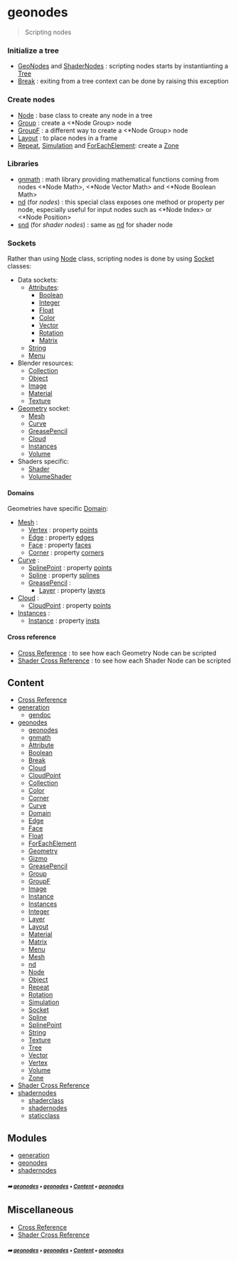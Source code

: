 # geonodes

> Scripting nodes


### Initialize a tree

- [GeoNodes](geono-geono-geonodes.md#geonodes) and [ShaderNodes](shade-shade1-shadernodes.md#shadernodes) : scripting nodes starts by instantianting a [Tree](tree.md#tree)
- [Break](break.md#break) : exiting from a tree context can be done by raising this exception

### Create nodes

- [Node](node.md#node) : base class to create any node in a tree
- [Group](group.md#group) : create a <*Node Group> node
- [GroupF](groupf.md#groupf) : a different way to create a <*Node Group> node
- [Layout](layout.md#layout) : to place nodes in a frame
- [Repeat](repeat.md#repeat), [Simulation](simulation.md#simulation) and [ForEachElement](foreachelement.md#foreachelement): create a [Zone](zone.md#zone)

### Libraries

- [gnmath](gnmath.md#gnmath) : math library providing mathematical functions coming from nodes
  <*Node Math>, <*Node Vector Math> and <*Node Boolean Math>
- [nd](nd.md#nd) (for _nodes_) : this special class exposes one method or property per node,
  especially useful for input nodes such as <*Node Index> or <*Node Position>
- [snd](snd.md#snd) (for _shader nodes_) : same as [nd](nd.md#nd) for shader node

### Sockets

Rather than using [Node](node.md#node) class, scripting nodes is done by using [Socket](socket.md#socket) classes:

- Data sockets:
  - [Attributes](attribute.md#attribute):
    - [Boolean](boolean.md#boolean)
    - [Integer](integer.md#integer)
    - [Float](float.md#float)
    - [Color](color.md#color)
    - [Vector](vector.md#vector)
    - [Rotation](rotation.md#rotation)
    - [Matrix](matrix.md#matrix)
  - [String](string.md#string)
  - [Menu](menu.md#menu)
- Blender resources:
  - [Collection](collection.md#collection)
  - [Object](object.md#object)
  - [Image](image.md#image)
  - [Material](material.md#material)
  - [Texture](texture.md#texture)
- [Geometry](geometry.md#geometry) socket:
  - [Mesh](mesh.md#mesh)
  - [Curve](curve.md#curve)
  - [GreasePencil](greasepencil.md#greasepencil)
  - [Cloud](cloud.md#cloud)
  - [Instances](instances.md#instances)
  - [Volume](volume.md#volume)
- Shaders specific:
  - [Shader](shader.md#shader)
  - [VolumeShader](volumeshader.md#volumeshader)

#### Domains

Geometries have specific [Domain](domain.md#domain):
- [Mesh](mesh.md#mesh) :
  - [Vertex](vertex.md#vertex) : property [points](mesh.md#points)
  - [Edge](edge.md#edge) : property [edges](mesh.md#edges)
  - [Face](face.md#face) : property [faces](mesh.md#faces)
  - [Corner](corner.md#corner) : property [corners](mesh.md#corners)
- [Curve](curve.md#curve) :
  - [SplinePoint](splinepoint.md#splinepoint) : property [points](curve.md#points)
  - [Spline](spline.md#spline) : property [splines](curve.md#splines)
  - [GreasePencil](greasepencil.md#greasepencil) :
    - [Layer](layer.md#layer) : property [layers](greasepencil.md#layers)
- [Cloud](cloud.md#cloud) :
  - [CloudPoint](cloudpoint.md#cloudpoint) : property [points](cloud.md#points)
- [Instances](instances.md#instances) :
  - [Instance](instance.md#instance) : property [insts](instances.md#insts)

#### Cross reference

- [Cross Reference](cross_reference.md#cross-reference) : to see how each Geometry Node can be scripted
- [Shader Cross Reference](shader_cross_reference.md#shader-cross-reference) : to see how each Shader Node can be scripted

## Content

- [Cross Reference](cross_reference.md#cross-reference)
- [generation](generation.md#generation)
  - [gendoc](gendoc.md#gendoc)
- [geonodes](geono---geonodes.md#geonodes)
  - [geonodes](geono-geono---geonodes.md#geonodes)
  - [gnmath](gnmath.md#gnmath)
  - [Attribute](attribute.md#attribute)
  - [Boolean](boolean.md#boolean)
  - [Break](break.md#break)
  - [Cloud](cloud.md#cloud)
  - [CloudPoint](cloudpoint.md#cloudpoint)
  - [Collection](collection.md#collection)
  - [Color](color.md#color)
  - [Corner](corner.md#corner)
  - [Curve](curve.md#curve)
  - [Domain](domain.md#domain)
  - [Edge](edge.md#edge)
  - [Face](face.md#face)
  - [Float](float.md#float)
  - [ForEachElement](foreachelement.md#foreachelement)
  - [Geometry](geometry.md#geometry)
  - [Gizmo](gizmo.md#gizmo)
  - [GreasePencil](greasepencil.md#greasepencil)
  - [Group](group.md#group)
  - [GroupF](groupf.md#groupf)
  - [Image](image.md#image)
  - [Instance](instance.md#instance)
  - [Instances](instances.md#instances)
  - [Integer](integer.md#integer)
  - [Layer](layer.md#layer)
  - [Layout](layout.md#layout)
  - [Material](material.md#material)
  - [Matrix](matrix.md#matrix)
  - [Menu](menu.md#menu)
  - [Mesh](mesh.md#mesh)
  - [nd](nd.md#nd)
  - [Node](node.md#node)
  - [Object](object.md#object)
  - [Repeat](repeat.md#repeat)
  - [Rotation](rotation.md#rotation)
  - [Simulation](simulation.md#simulation)
  - [Socket](socket.md#socket)
  - [Spline](spline.md#spline)
  - [SplinePoint](splinepoint.md#splinepoint)
  - [String](string.md#string)
  - [Texture](texture.md#texture)
  - [Tree](tree.md#tree)
  - [Vector](vector.md#vector)
  - [Vertex](vertex.md#vertex)
  - [Volume](volume.md#volume)
  - [Zone](zone.md#zone)
- [Shader Cross Reference](shader_cross_reference.md#shader-cross-reference)
- [shadernodes](shade---shadernodes.md#shadernodes)
  - [shaderclass](shaderclass.md#shaderclass)
  - [shadernodes](shade-shade1---shadernodes.md#shadernodes)
  - [staticclass](staticclass.md#staticclass)

## Modules



- [generation](generation.md#generation)
- [geonodes](geono---geonodes.md#geonodes)
- [shadernodes](shade---shadernodes.md#shadernodes)

##### <sub>:arrow_right: [geonodes](index.md#geonodes) :black_small_square: [geonodes](index.md#geonodes) :black_small_square: [Content](index.md#content) :black_small_square: [geonodes](index.md#geonodes)</sub>

## Miscellaneous



- [Cross Reference](cross_reference.md#cross-reference)
- [Shader Cross Reference](shader_cross_reference.md#shader-cross-reference)

##### <sub>:arrow_right: [geonodes](index.md#geonodes) :black_small_square: [geonodes](index.md#geonodes) :black_small_square: [Content](index.md#content) :black_small_square: [geonodes](index.md#geonodes)</sub>